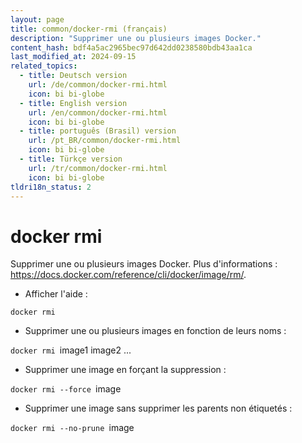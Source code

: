 ```yaml
---
layout: page
title: common/docker-rmi (français)
description: "Supprimer une ou plusieurs images Docker."
content_hash: bdf4a5ac2965bec97d642dd0238580bdb43aa1ca
last_modified_at: 2024-09-15
related_topics:
  - title: Deutsch version
    url: /de/common/docker-rmi.html
    icon: bi bi-globe
  - title: English version
    url: /en/common/docker-rmi.html
    icon: bi bi-globe
  - title: português (Brasil) version
    url: /pt_BR/common/docker-rmi.html
    icon: bi bi-globe
  - title: Türkçe version
    url: /tr/common/docker-rmi.html
    icon: bi bi-globe
tldri18n_status: 2
---
```

# docker rmi

Supprimer une ou plusieurs images Docker.
Plus d'informations : <https://docs.docker.com/reference/cli/docker/image/rm/>.

- Afficher l'aide :

`docker rmi`

- Supprimer une ou plusieurs images en fonction de leurs noms :

`docker rmi `<span class="tldr-var badge badge-pill bg-dark-lm bg-white-dm text-white-lm text-dark-dm font-weight-bold">image1 image2 ...</span>

- Supprimer une image en forçant la suppression :

`docker rmi --force `<span class="tldr-var badge badge-pill bg-dark-lm bg-white-dm text-white-lm text-dark-dm font-weight-bold">image</span>

- Supprimer une image sans supprimer les parents non étiquetés :

`docker rmi --no-prune `<span class="tldr-var badge badge-pill bg-dark-lm bg-white-dm text-white-lm text-dark-dm font-weight-bold">image</span>
